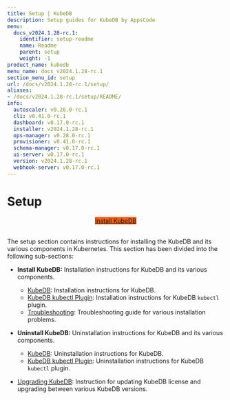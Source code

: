 ```yaml
---
title: Setup | KubeDB
description: Setup guides for KubeDB by AppsCode
menu:
  docs_v2024.1.28-rc.1:
    identifier: setup-readme
    name: Readme
    parent: setup
    weight: -1
product_name: kubedb
menu_name: docs_v2024.1.28-rc.1
section_menu_id: setup
url: /docs/v2024.1.28-rc.1/setup/
aliases:
- /docs/v2024.1.28-rc.1/setup/README/
info:
  autoscaler: v0.26.0-rc.1
  cli: v0.41.0-rc.1
  dashboard: v0.17.0-rc.1
  installer: v2024.1.28-rc.1
  ops-manager: v0.28.0-rc.1
  provisioner: v0.41.0-rc.1
  schema-manager: v0.17.0-rc.1
  ui-server: v0.17.0-rc.1
  version: v2024.1.28-rc.1
  webhook-server: v0.17.0-rc.1
---
```


# Setup

<div style="text-align: center;">
  <a class="button is-info is-medium is-active has-text-weight-normal" href="/docs/v2024.1.28-rc.1/setup/install/kubedb"  style="background:#FC6011; width: 18rem;">Install KubeDB</a>
</div>
<br>

The setup section contains instructions for installing the KubeDB and its various components in Kubernetes. This section has been divided into the following sub-sections:

- **Install KubeDB:** Installation instructions for KubeDB and its various components.
  - [KubeDB](/docs/v2024.1.28-rc.1/setup/install/kubedb): Installation instructions for KubeDB.
  - [KubeDB kubectl Plugin](/docs/v2024.1.28-rc.1/setup/install/kubectl_plugin): Installation instructions for KubeDB `kubectl` plugin.
  - [Troubleshooting](/docs/v2024.1.28-rc.1/setup/install/troubleshoting): Troubleshooting guide for various installation problems.

- **Uninstall KubeDB:** Uninstallation instructions for KubeDB and its various components.
  - [KubeDB](/docs/v2024.1.28-rc.1/setup/uninstall/kubedb): Uninstallation instructions for KubeDB.
  - [KubeDB kubectl Plugin](/docs/v2024.1.28-rc.1/setup/uninstall/kubectl_plugin): Uninstallation instructions for KubeDB `kubectl` plugin.
- [Upgrading KubeDB](/docs/v2024.1.28-rc.1/setup/upgrade/): Instruction for updating KubeDB license and upgrading between various KubeDB versions.

